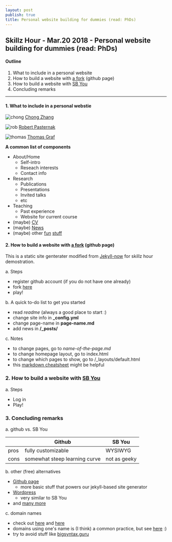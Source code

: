 ```yaml
---
layout: post
publish: true
title: Personal website building for dummies (read: PhDs)
---
```



## Skillz Hour - Mar.20 2018 - Personal website building for dummies (read: PhDs) 

#### Outline
1. What to include in a personal website
2. How to build a website with [a fork](https://github.com/Leiliu1/jekyllforphd) (github page)
3. How to build a website with [SB You](https://you.stonybrook.edu/)
4. Concluding remarks

---

#### 1. What to include in a personal webstie
![chong](https://res.cloudinary.com/czclmhb/image/upload/v1521511448/chong.png)
[Chong Zhang](http://www.chong-zhang.com/)


![rob](https://res.cloudinary.com/czclmhb/image/upload/v1521511448/rob.png)
[Robert Pasternak](https://pasternaklinguist.com/)


![thomas](https://res.cloudinary.com/czclmhb/image/upload/v1521511557/thomas.png)
[Thomas Graf](http://thomasgraf.net/)

**A common list of components**

- About/Home
    + Self-intro
    + Reseach interests
    + Contact info
- Research
    + Publications
    + Presentations
    + Invited talks
    + etc
- Teaching
    + Past experience
    + Website for current course
- (maybe) [CV](https://paolacepeda.com/cv/)
- (maybe) [News](http://thomasgraf.net/news.html)
- (maybe) other [fun](https://pasternaklinguist.com/music/) [stuff](https://leiliu2.github.io/output/)

#### 2. How to build a website with [a fork](https://github.com/Leiliu1/jekyllforphd) (github page)

This is a static site genterater modified from [Jekyll-now](https://github.com/barryclark/jekyll-now) for skillz hour demostration.

a. Steps

- register github account (if you do not have one already)
- fork [here](https://github.com/Leiliu1/jekyllforphd)
- play!

b. A quick to-do list to get you started

- read _readme_ (always a good place to start :)
- change site info in **_config.yml**
- change page-name in **page-name.md**
- add news in **/_posts/**

c. Notes

- to change pages, go to _name-of-the-page.md_
- to change homepage layout, go to index.html
- to change which pages to show, go to /_layouts/default.html
- this [markdown cheatsheet](https://github.com/adam-p/markdown-here/wiki/Markdown-Cheatsheet) might be helpful


### 2. How to build a website with [SB You](https://you.stonybrook.edu/)

a. Steps

- Log in
- Play!

### 3. Concluding remarks

a. github vs. SB You

||Github|SB You|
|---|---|---|
|pros|fully customizable|WYSIWYG|
|cons|somewhat steep learning curve|not as geeky|

b. other (free) alternatives

- [Github page](https://pages.github.com/)
    + more basic stuff that powers our jekyll-based site generator
- [Wordpress](https://wordpress.com/?ref=footer_custom_svg)
    + very similar to SB You
-  and [many more](http://lmgtfy.com/?q=how+to+build+a+personal+website)

c. domain names

- check out [here](https://www.godaddy.com/) and [here](https://www.namecheap.com/)
- domains using one's name is (I think) a common practice, but see [here](http://www.phonologist.org/) :)
- try to avoid stuff like [bigsyntax.guru](https://www.godaddy.com/dpp/find?checkAvail=1&tmskey=&domainToCheck=bigsyntax.guru)
